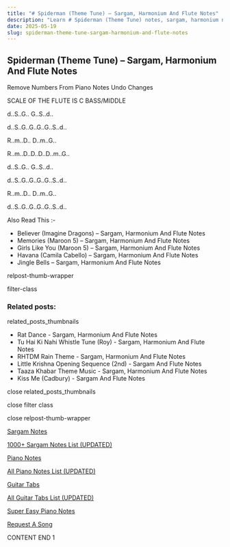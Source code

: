 ```yaml
---
title: "# Spiderman (Theme Tune) – Sargam, Harmonium And Flute Notes"
description: "Learn # Spiderman (Theme Tune) notes, sargam, harmonium notations and flute notes. Easy step-by-step tutorial for beginners."
date: 2025-05-19
slug: spiderman-theme-tune-sargam-harmonium-and-flute-notes
---
```


## Spiderman (Theme Tune) – Sargam, Harmonium And Flute Notes

Remove Numbers From Piano Notes
Undo Changes

SCALE OF THE FLUTE IS C BASS/MIDDLE

d..S..G.. G..S..d..

d..S..G..G..G..G..S..d..

R..m..D.. D..m..G..

R..m..D..D..D..D..m..G..



d..S..G.. G..S..d..

d..S..G..G..G..G..S..d..

R..m..D.. D..m..G..

d..S..G..G..G..G..S..d..

Also Read This :-

* Believer (Imagine Dragons) – Sargam, Harmonium And Flute Notes
* Memories (Maroon 5) – Sargam, Harmonium And Flute Notes
* Girls Like You (Maroon 5) – Sargam, Harmonium And Flute Notes
* Havana (Camila Cabello) – Sargam, Harmonium And Flute Notes
* Jingle Bells – Sargam, Harmonium And Flute Notes

relpost-thumb-wrapper

filter-class

### Related posts:

related_posts_thumbnails

* Rat Dance - Sargam, Harmonium And Flute Notes
* Tu Hai Ki Nahi Whistle Tune (Roy) - Sargam, Harmonium And Flute Notes
* RHTDM Rain Theme - Sargam, Harmonium And Flute Notes
* Little Krishna Opening Sequence (2nd) - Sargam And Flute Notes
* Taaza Khabar Theme Music - Sargam, Harmonium And Flute Notes
* Kiss Me (Cadbury) - Sargam And Flute Notes

close related_posts_thumbnails

close filter class

close relpost-thumb-wrapper

[Sargam Notes](https://www.notationsworld.com/sargam-notes.html)

[1000+ Sargam Notes List (UPDATED)](https://www.notationsworld.com/all-songs-list-sargam-notes.html)

[Piano Notes](https://www.notationsworld.com/piano-notes.html)

[All Piano Notes List (UPDATED)](https://www.notationsworld.com/all-songs-list-piano-notes.html)

[Guitar Tabs](https://www.notationsworld.com/guitar-tabs.html)

[All Guitar Tabs List (UPDATED)](https://www.notationsworld.com/all-songs-list-guitar-tabs.html)

[Super Easy Piano Notes](https://studywall.in/)

[Request A Song](https://www.notationsworld.com/request-a-song.html)

CONTENT END 1

